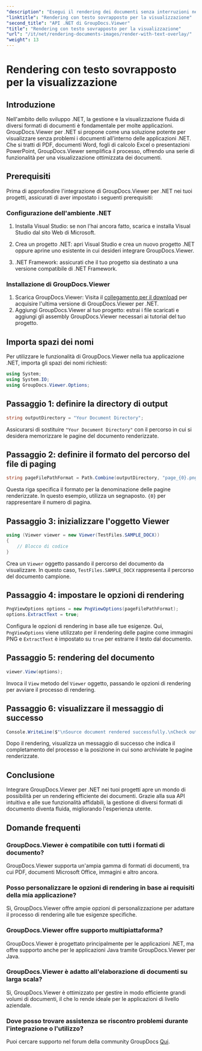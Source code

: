 ```yaml
---
"description": "Esegui il rendering dei documenti senza interruzioni nelle applicazioni .NET con GroupDocs.Viewer, supportando vari formati per un'esperienza utente migliorata."
"linktitle": "Rendering con testo sovrapposto per la visualizzazione"
"second_title": "API .NET di GroupDocs.Viewer"
"title": "Rendering con testo sovrapposto per la visualizzazione"
"url": "/it/net/rendering-documents-images/render-with-text-overlay/"
"weight": 13
---
```


# Rendering con testo sovrapposto per la visualizzazione

## Introduzione
Nell'ambito dello sviluppo .NET, la gestione e la visualizzazione fluida di diversi formati di documenti è fondamentale per molte applicazioni. GroupDocs.Viewer per .NET si propone come una soluzione potente per visualizzare senza problemi i documenti all'interno delle applicazioni .NET. Che si tratti di PDF, documenti Word, fogli di calcolo Excel o presentazioni PowerPoint, GroupDocs.Viewer semplifica il processo, offrendo una serie di funzionalità per una visualizzazione ottimizzata dei documenti.
## Prerequisiti
Prima di approfondire l'integrazione di GroupDocs.Viewer per .NET nei tuoi progetti, assicurati di aver impostato i seguenti prerequisiti:
### Configurazione dell'ambiente .NET
1. Installa Visual Studio: se non l'hai ancora fatto, scarica e installa Visual Studio dal sito Web di Microsoft.
   
2. Crea un progetto .NET: apri Visual Studio e crea un nuovo progetto .NET oppure aprine uno esistente in cui desideri integrare GroupDocs.Viewer.
3. .NET Framework: assicurati che il tuo progetto sia destinato a una versione compatibile di .NET Framework.
### Installazione di GroupDocs.Viewer
1. Scarica GroupDocs.Viewer: Visita il [collegamento per il download](https://releases.groupdocs.com/viewer/net/) per acquisire l'ultima versione di GroupDocs.Viewer per .NET.
2. Aggiungi GroupDocs.Viewer al tuo progetto: estrai i file scaricati e aggiungi gli assembly GroupDocs.Viewer necessari ai tutorial del tuo progetto.

## Importa spazi dei nomi
Per utilizzare le funzionalità di GroupDocs.Viewer nella tua applicazione .NET, importa gli spazi dei nomi richiesti:
```csharp
using System;
using System.IO;
using GroupDocs.Viewer.Options;
```

## Passaggio 1: definire la directory di output
```csharp
string outputDirectory = "Your Document Directory";
```
Assicurarsi di sostituire `"Your Document Directory"` con il percorso in cui si desidera memorizzare le pagine del documento renderizzate.
## Passaggio 2: definire il formato del percorso del file di paging
```csharp
string pageFilePathFormat = Path.Combine(outputDirectory, "page_{0}.png");
```
Questa riga specifica il formato per la denominazione delle pagine renderizzate. In questo esempio, utilizza un segnaposto. `{0}` per rappresentare il numero di pagina.
## Passaggio 3: inizializzare l'oggetto Viewer
```csharp
using (Viewer viewer = new Viewer(TestFiles.SAMPLE_DOCX))
{
    // Blocco di codice
}
```
Crea un `Viewer` oggetto passando il percorso del documento da visualizzare. In questo caso, `TestFiles.SAMPLE_DOCX` rappresenta il percorso del documento campione.
## Passaggio 4: impostare le opzioni di rendering
```csharp
PngViewOptions options = new PngViewOptions(pageFilePathFormat);
options.ExtractText = true;
```
Configura le opzioni di rendering in base alle tue esigenze. Qui, `PngViewOptions` viene utilizzato per il rendering delle pagine come immagini PNG e `ExtractText` è impostato su `true` per estrarre il testo dal documento.
## Passaggio 5: rendering del documento
```csharp
viewer.View(options);
```
Invoca il `View` metodo del `Viewer` oggetto, passando le opzioni di rendering per avviare il processo di rendering.
## Passaggio 6: visualizzare il messaggio di successo
```csharp
Console.WriteLine($"\nSource document rendered successfully.\nCheck output in {outputDirectory}.");
```
Dopo il rendering, visualizza un messaggio di successo che indica il completamento del processo e la posizione in cui sono archiviate le pagine renderizzate.

## Conclusione
Integrare GroupDocs.Viewer per .NET nei tuoi progetti apre un mondo di possibilità per un rendering efficiente dei documenti. Grazie alla sua API intuitiva e alle sue funzionalità affidabili, la gestione di diversi formati di documento diventa fluida, migliorando l'esperienza utente.
## Domande frequenti
### GroupDocs.Viewer è compatibile con tutti i formati di documento?
GroupDocs.Viewer supporta un'ampia gamma di formati di documenti, tra cui PDF, documenti Microsoft Office, immagini e altro ancora.
### Posso personalizzare le opzioni di rendering in base ai requisiti della mia applicazione?
Sì, GroupDocs.Viewer offre ampie opzioni di personalizzazione per adattare il processo di rendering alle tue esigenze specifiche.
### GroupDocs.Viewer offre supporto multipiattaforma?
GroupDocs.Viewer è progettato principalmente per le applicazioni .NET, ma offre supporto anche per le applicazioni Java tramite GroupDocs.Viewer per Java.
### GroupDocs.Viewer è adatto all'elaborazione di documenti su larga scala?
Sì, GroupDocs.Viewer è ottimizzato per gestire in modo efficiente grandi volumi di documenti, il che lo rende ideale per le applicazioni di livello aziendale.
### Dove posso trovare assistenza se riscontro problemi durante l'integrazione o l'utilizzo?
Puoi cercare supporto nel forum della community GroupDocs [Qui](https://forum.groupdocs.com/c/viewer/9).